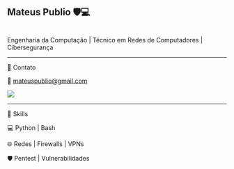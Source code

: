 ## Mateus Publio 🛡️💻
<br>
Engenharia da Computação | Técnico em Redes de Computadores | Cibersegurança
<br>

___ 

🔹 Contato

📧 mateuspublio@gmail.com

<a href="https://www.linkedin.com/in/mateuspublio/"><img src="https://img.shields.io/badge/-LinkedIn-0072b1?&style=for-the-badge&logo=linkedin&logoColor=white" /></a>
___
🔹 Skills

💻 Python | Bash 

🌐 Redes | Firewalls | VPNs 

🛡️ Pentest | Vulnerabilidades
